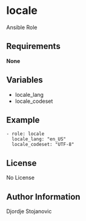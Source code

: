 locale
======

Ansible Role

Requirements
------------

**None**

Variables
---------

* locale_lang
* locale_codeset

Example
-------

	- role: locale
	  locale_lang: "en_US"
	  locale_codeset: "UTF-8"

License
-------

No License

Author Information
------------------

Djordje Stojanovic
